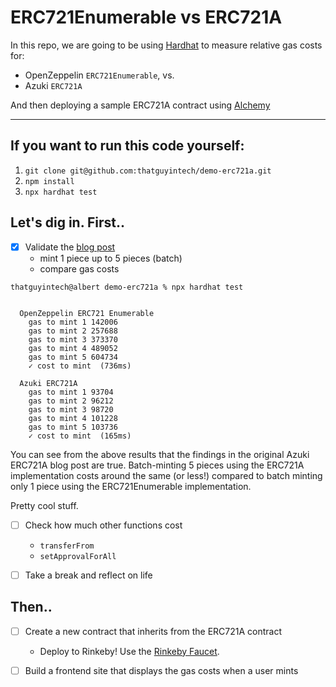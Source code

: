 # ERC721Enumerable vs ERC721A 

In this repo, we are going to be using [Hardhat](https://hardhat.org/) to measure
relative gas costs for:

* OpenZeppelin `ERC721Enumerable`, vs.
* Azuki `ERC721A`

And then deploying a sample ERC721A contract using [Alchemy](https://www.alchemy.com/)

---

## If you want to run this code yourself:

1. `git clone git@github.com:thatguyintech/demo-erc721a.git`
2. `npm install`
3. `npx hardhat test`

## Let's dig in. First..

- [x] Validate the [blog post](https://www.azuki.com/erc721a)
    - mint 1 piece up to 5 pieces (batch)
    - compare gas costs

```
thatguyintech@albert demo-erc721a % npx hardhat test


  OpenZeppelin ERC721 Enumerable
    gas to mint 1 142006
    gas to mint 2 257688
    gas to mint 3 373370
    gas to mint 4 489052
    gas to mint 5 604734
    ✓ cost to mint  (736ms)

  Azuki ERC721A
    gas to mint 1 93704
    gas to mint 2 96212
    gas to mint 3 98720
    gas to mint 4 101228
    gas to mint 5 103736
    ✓ cost to mint  (165ms)
```

You can see from the above results that the findings in the original 
Azuki ERC721A blog post are true. Batch-minting 5 pieces using the ERC721A
implementation costs around the same (or less!) compared to batch minting
only 1 piece using the ERC721Enumerable implementation.

Pretty cool stuff.

- [ ] Check how much other functions cost
    - `transferFrom`
    - `setApprovalForAll`

- [ ] Take a break and reflect on life

## Then..

- [ ] Create a new contract that inherits from the ERC721A contract
    - Deploy to Rinkeby! Use the [Rinkeby Faucet](https://RinkebyFaucet.com).

- [ ] Build a frontend site that displays the gas costs when a user mints